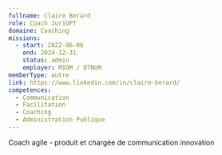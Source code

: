 ```yaml
---
fullname: Claire Berard
role: Coach JuriGPT
domaine: Coaching
missions:
  - start: 2022-06-06
    end: 2024-12-31
    status: admin
    employer: MIOM / DTNUM
memberType: autre
link: https://www.linkedin.com/in/claire-berard/
competences:
  - Communication
  - Facilitation
  - Coaching
  - Administration Publique
---
```

Coach agile - produit et chargée de communication innovation
